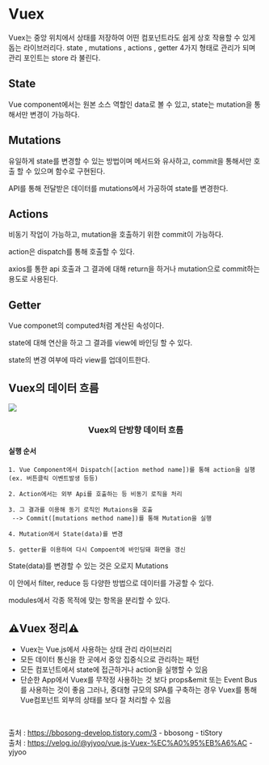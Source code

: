 <h1>Vuex</h1>
Vuex는 중앙 위치에서 상태를 저장하여 어떤 컴포넌트라도 쉽게 상호 작용할 수 있게 돕는 라이브러리다.
state  , mutations  , actions  , getter  4가지 형태로 관리가 되며 관리 포인트는  store 라 불린다.


<h2>State</h2>

Vue component에서는 원본 소스 역할인 data로 볼 수 있고, state는 mutation을 통해서만 변경이 가능하다.

<h2>Mutations</h2>

유일하게 state를 변경할 수 있는 방법이며 메서드와 유사하고, commit을 통해서만 호출 할 수 있으며 함수로 구현된다.

API를 통해 전달받은 데이터를 mutations에서 가공하여 state를 변경한다.

<h2>Actions</h2>

비동기 작업이 가능하고, mutation을 호출하기 위한 commit이 가능하다.

action은 dispatch를 통해 호출할 수 있다.

axios를 통한 api 호출과 그 결과에 대해 return을 하거나 mutation으로 commit하는 용도로 사용된다.

<h2>Getter</h2>
  
Vue componet의 computed처럼 계산된 속성이다.

state에 대해 연산을 하고 그 결과를 view에 바인딩 할 수 있다.

state의 변경 여부에 따라 view를 업데이트한다.

<h2>Vuex의 데이터 흐름</h2>

![](https://velog.velcdn.com/images/kimjungmin96/post/298cc207-23bf-433e-8de4-228e68b91697/image.png)

<center><h3>Vuex의 단방향 데이터 흐름</h3></center>

<h4>실행 순서</h4>

``` 
1. Vue Component에서 Dispatch([action method name])를 통해 action을 실행
(ex. 버튼클릭 이벤트발생 등등)

2. Action에서는 외부 Api를 호출하는 등 비동기 로직을 처리

3. 그 결과를 이용해 동기 로직인 Mutaions을 호출
 --> Commit([mutations method name])를 통해 Mutation을 실행

4. Mutation에서 State(data)를 변경

5. getter를 이용하여 다시 Compoent에 바인딩돼 화면을 갱신 
```

State(data)를 변경할 수 있는 것은 오로지 Mutations

이 안에서 filter, reduce 등 다양한 방법으로 데이터를 가공할 수 있다.

modules에서 각종 목적에 맞는 항목을 분리할 수 있다.
 

<h2>⚠️Vuex 정리⚠️</h2>

- Vuex는 Vue.js에서 사용하는 상태 관리 라이브러리
- 모든 데이터 통신을 한 곳에서 중앙 집중식으로 관리하는 패턴
- 모든 컴포넌트에서 state에 접근하거나 action을 실행할 수 있음
- 단순한 App에서 Vuex를 무작정 사용하는 것 보다 props&emit 또는 Event Bus를 사용하는 것이 좋음
그러나, 중대형 규모의 SPA를 구축하는 경우 Vuex를 통해 Vue컴포넌트 외부의 상태를 보다 잘 처리할 수 있음

<br>

출처 : https://bbosong-develop.tistory.com/3 - bbosong - tiStory <br>
출처 : https://velog.io/@yjyoo/vue.js-Vuex-%EC%A0%95%EB%A6%AC - yjyoo

